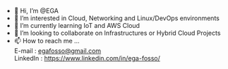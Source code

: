 - 👋 Hi, I’m @EGA
- 👀 I’m interested in Cloud, Networking and Linux/DevOps environments
- 🌱 I’m currently learning IoT and AWS Cloud
- 💞️ I’m looking to collaborate on Infrastructures or Hybrid Cloud Projects
- 📫 How to reach me ...  
    E-mail : egafosso@gmail.com  
    LinkedIn : https://www.linkedin.com/in/ega-fosso/

<!---
cotinez/cotinez is a ✨ special ✨ repository because its `README.md` (this file) appears on your GitHub profile.
You can click the Preview link to take a look at your changes.
--->
